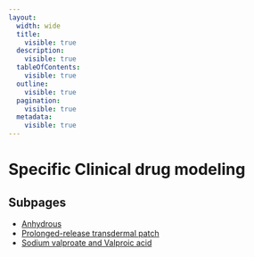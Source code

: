 ```yaml
---
layout:
  width: wide
  title:
    visible: true
  description:
    visible: true
  tableOfContents:
    visible: true
  outline:
    visible: true
  pagination:
    visible: true
  metadata:
    visible: true
---
```


# Specific Clinical drug modeling

## Subpages

- [Anhydrous](anhydrous.md)
- [Prolonged-release transdermal patch](prolonged-release-transdermal-patch.md)
- [Sodium valproate and Valproic acid](sodium-valproate-and-valproic-acid.md)

